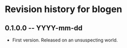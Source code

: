 # Revision history for blogen

## 0.1.0.0 -- YYYY-mm-dd

* First version. Released on an unsuspecting world.
